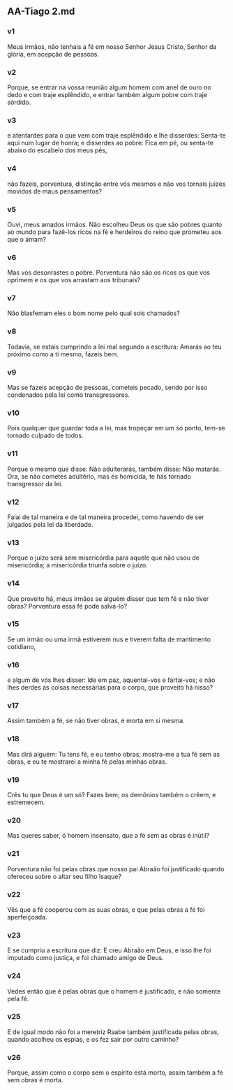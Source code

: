 ## AA-Tiago 2.md
### v1
 Meus irmãos, não tenhais a fé em nosso Senhor Jesus Cristo, Senhor da glória, em acepção de pessoas.
### v2
 Porque, se entrar na vossa reunião algum homem com anel de ouro no dedo e com traje esplêndido, e entrar também algum pobre com traje sórdido.
### v3
 e atentardes para o que vem com traje esplêndido e lhe disserdes: Senta-te aqui num lugar de honra; e disserdes ao pobre: Fica em pé, ou senta-te abaixo do escabelo dos meus pés,
### v4
 não fazeis, porventura, distinção entre vós mesmos e não vos tornais juizes movidos de maus pensamentos?
### v5
 Ouvi, meus amados irmãos. Não escolheu Deus os que são pobres quanto ao mundo para fazê-los ricos na fé e herdeiros do reino que prometeu aos que o amam?
### v6
 Mas vós desonrastes o pobre. Porventura não são os ricos os que vos oprimem e os que vos arrastam aos tribunais?
### v7
 Não blasfemam eles o bom nome pelo qual sois chamados?
### v8
 Todavia, se estais cumprindo a lei real segundo a escritura: Amarás ao teu próximo como a ti mesmo, fazeis bem.
### v9
 Mas se fazeis acepção de pessoas, cometeis pecado, sendo por isso condenados pela lei como transgressores.
### v10
 Pois qualquer que guardar toda a lei, mas tropeçar em um só ponto, tem-se tornado culpado de todos.
### v11
 Porque o mesmo que disse: Não adulterarás, também disse: Não matarás. Ora, se não cometes adultério, mas és homicida, te hás tornado transgressor da lei.
### v12
 Falai de tal maneira e de tal maneira procedei, como havendo de ser julgados pela lei da liberdade.
### v13
 Porque o juízo será sem misericórdia para aquele que não usou de misericórdia; a misericórdia triunfa sobre o juízo.
### v14
 Que proveito há, meus irmãos se alguém disser que tem fé e não tiver obras? Porventura essa fé pode salvá-lo?
### v15
 Se um irmão ou uma irmã estiverem nus e tiverem falta de mantimento cotidiano,
### v16
 e algum de vós lhes disser: Ide em paz, aquentai-vos e fartai-vos; e não lhes derdes as coisas necessárias para o corpo, que proveito há nisso?
### v17
 Assim também a fé, se não tiver obras, é morta em si mesma.
### v18
 Mas dirá alguém: Tu tens fé, e eu tenho obras; mostra-me a tua fé sem as obras, e eu te mostrarei a minha fé pelas minhas obras.
### v19
 Crês tu que Deus é um só? Fazes bem; os demônios também o crêem, e estremecem.
### v20
 Mas queres saber, ó homem insensato, que a fé sem as obras é inútil?
### v21
 Porventura não foi pelas obras que nosso pai Abraão foi justificado quando ofereceu sobre o altar seu filho Isaque?
### v22
 Vês que a fé cooperou com as suas obras, e que pelas obras a fé foi aperfeiçoada.
### v23
 E se cumpriu a escritura que diz: E creu Abraão em Deus, e isso lhe foi imputado como justiça, e foi chamado amigo de Deus.
### v24
 Vedes então que é pelas obras que o homem é justificado, e não somente pela fé.
### v25
 E de igual modo não foi a meretriz Raabe também justificada pelas obras, quando acolheu os espias, e os fez sair por outro caminho?
### v26
 Porque, assim como o corpo sem o espírito está morto, assim também a fé sem obras é morta.
